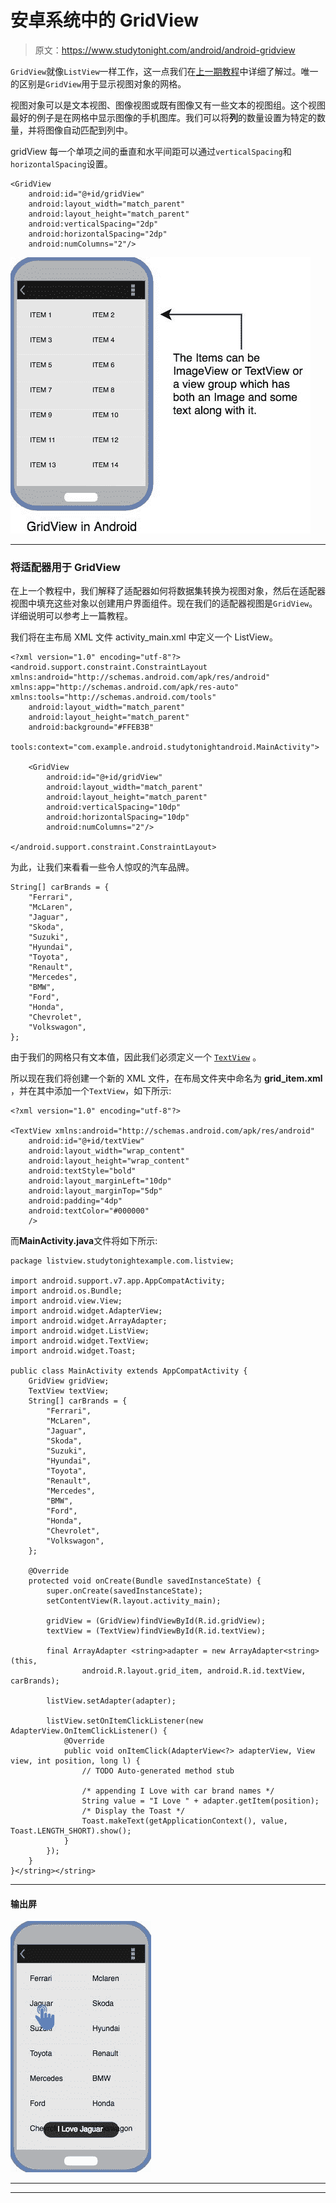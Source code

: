 # 安卓系统中的 GridView

> 原文：<https://www.studytonight.com/android/android-gridview>

`GridView`就像`ListView`一样工作，这一点我们在[上一期教程](android-listview)中详细了解过。唯一的区别是`GridView`用于显示视图对象的网格。

视图对象可以是文本视图、图像视图或既有图像又有一些文本的视图组。这个视图最好的例子是在网格中显示图像的手机图库。我们可以将**列**的数量设置为特定的数量，并将图像自动匹配到列中。

gridView 每一个单项之间的垂直和水平间距可以通过`verticalSpacing`和`horizontalSpacing`设置。

```
<GridView
    android:id="@+id/gridView"
    android:layout_width="match_parent"
    android:layout_height="match_parent"
    android:verticalSpacing="2dp"
    android:horizontalSpacing="2dp"
    android:numColumns="2"/>
```

![GridView in Android Example](img/ec2099363ab62ad93cdcb7c66415268a.png)

* * *

### 将适配器用于 GridView

在上一个教程中，我们解释了适配器如何将数据集转换为视图对象，然后在适配器视图中填充这些对象以创建用户界面组件。现在我们的适配器视图是`GridView`。详细说明可以参考上一篇教程。

我们将在主布局 XML 文件 activity_main.xml 中定义一个 ListView。

```
<?xml version="1.0" encoding="utf-8"?>
<android.support.constraint.ConstraintLayout xmlns:android="http://schemas.android.com/apk/res/android" xmlns:app="http://schemas.android.com/apk/res-auto" xmlns:tools="http://schemas.android.com/tools"
    android:layout_width="match_parent"
    android:layout_height="match_parent"
    android:background="#FFEB3B"
    tools:context="com.example.android.studytonightandroid.MainActivity">

    <GridView
        android:id="@+id/gridView"
        android:layout_width="match_parent"
        android:layout_height="match_parent"
        android:verticalSpacing="10dp"
        android:horizontalSpacing="10dp"
        android:numColumns="2"/>

</android.support.constraint.ConstraintLayout>
```

为此，让我们来看看一些令人惊叹的汽车品牌。

```
String[] carBrands = {
    "Ferrari",
    "McLaren",
    "Jaguar",
    "Skoda",
    "Suzuki",
    "Hyundai",
    "Toyota",
    "Renault",
    "Mercedes",
    "BMW",
    "Ford",
    "Honda",
    "Chevrolet",
    "Volkswagon",
};
```

由于我们的网格只有文本值，因此我们必须定义一个 [`TextView`](android-textview) 。

所以现在我们将创建一个新的 XML 文件，在布局文件夹中命名为 **grid_item.xml** ，并在其中添加一个`TextView`，如下所示:

```
<?xml version="1.0" encoding="utf-8"?> 

<TextView xmlns:android="http://schemas.android.com/apk/res/android"  
    android:id="@+id/textView"  
    android:layout_width="wrap_content"  
    android:layout_height="wrap_content"
    android:textStyle="bold" 
    android:layout_marginLeft="10dp"  
    android:layout_marginTop="5dp"  
    android:padding="4dp"  
    android:textColor="#000000"  
    />
```

而**MainActivity.java**文件将如下所示:

```
package listview.studytonightexample.com.listview;  

import android.support.v7.app.AppCompatActivity;  
import android.os.Bundle;  
import android.view.View;  
import android.widget.AdapterView;  
import android.widget.ArrayAdapter;  
import android.widget.ListView;  
import android.widget.TextView;  
import android.widget.Toast;  

public class MainActivity extends AppCompatActivity {  
    GridView gridView;  
    TextView textView;  
    String[] carBrands = {
        "Ferrari",
        "McLaren",
        "Jaguar",
        "Skoda",
        "Suzuki",
        "Hyundai",
        "Toyota",
        "Renault",
        "Mercedes",
        "BMW",
        "Ford",
        "Honda",
        "Chevrolet",
        "Volkswagon",
    };

    @Override  
    protected void onCreate(Bundle savedInstanceState) {  
        super.onCreate(savedInstanceState);  
        setContentView(R.layout.activity_main);  

        gridView = (GridView)findViewById(R.id.gridView);  
        textView = (TextView)findViewById(R.id.textView);  

        final ArrayAdapter <string>adapter = new ArrayAdapter<string>(this,  
                android.R.layout.grid_item, android.R.id.textView, carBrands);  

        listView.setAdapter(adapter);  

        listView.setOnItemClickListener(new AdapterView.OnItemClickListener() {  
            @Override  
            public void onItemClick(AdapterView<?> adapterView, View view, int position, long l) {  
                // TODO Auto-generated method stub  

                /* appending I Love with car brand names */
                String value = "I Love " + adapter.getItem(position);  
                /* Display the Toast */
                Toast.makeText(getApplicationContext(), value, Toast.LENGTH_SHORT).show();  
            }  
        });  
    }  
}</string></string>
```

* * *

#### 输出屏

![GridView in Android Example](img/856d7bb6762e9ae886229678e26438cf.png)

* * *

* * *
